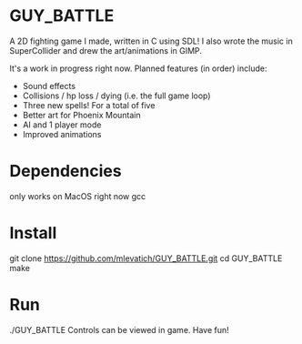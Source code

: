 # GUY_BATTLE

A 2D fighting game I made, written in C using SDL!
I also wrote the music in SuperCollider and drew the art/animations in GIMP.

It's a work in progress right now. Planned features (in order) include:

- Sound effects
- Collisions / hp loss / dying (i.e. the full game loop)
- Three new spells! For a total of five
- Better art for Phoenix Mountain
- AI and 1 player mode
- Improved animations

# Dependencies

only works on MacOS right now
gcc

# Install

git clone https://github.com/mlevatich/GUY_BATTLE.git
cd GUY_BATTLE
make

# Run

./GUY_BATTLE
Controls can be viewed in game.  Have fun!
